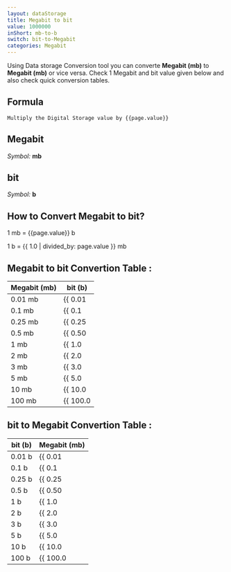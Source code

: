 ```yaml
---
layout: dataStorage
title: Megabit to bit
value: 1000000
inShort: mb-to-b
switch: bit-to-Megabit
categories: Megabit
---
```


Using Data storage Conversion tool you can converte **Megabit (mb)** to **Megabit (mb)** or vice versa. Check 1 Megabit and bit value given below and also check quick conversion tables.

## Formula
`Multiply the Digital Storage value by {{page.value}}`

## Megabit
*Symbol:* **mb**

## bit
*Symbol:* **b**

## How to Convert Megabit to bit?

1 mb = {{page.value}} b

1 b = {{ 1.0 | divided_by: page.value }} mb


## Megabit to bit Convertion Table :

| Megabit (mb) | bit (b) |
| ---- | ---- |
| 0.01 mb | {{ 0.01 | times: page.value }} b |
| 0.1 mb | {{ 0.1 | times: page.value }} b |
| 0.25 mb | {{ 0.25 | times: page.value }} b |
| 0.5 mb | {{ 0.50 | times: page.value }} b |
| 1 mb | {{ 1.0 | times: page.value }} b |
| 2 mb | {{ 2.0 | times: page.value }} b |
| 3 mb | {{ 3.0 | times: page.value }} b |
| 5 mb | {{ 5.0 | times: page.value }} b |
| 10 mb | {{ 10.0 | times: page.value }} b |
| 100 mb | {{ 100.0 | times: page.value }} b |

## bit to Megabit Convertion Table :

| bit (b) | Megabit (mb) |
| ---- | ---- |
| 0.01 b | {{ 0.01 | divided_by: page.value }} mb |
| 0.1 b | {{ 0.1 | divided_by: page.value }} mb |
| 0.25 b | {{ 0.25 | divided_by: page.value }} mb |
| 0.5 b | {{ 0.50 | divided_by: page.value }} mb |
| 1 b | {{ 1.0 | divided_by: page.value }} mb |
| 2 b | {{ 2.0 | divided_by: page.value }} mb |
| 3 b | {{ 3.0 | divided_by: page.value }} mb |
| 5 b | {{ 5.0 | divided_by: page.value }} mb |
| 10 b | {{ 10.0 | divided_by: page.value }} mb |
| 100 b | {{ 100.0 | divided_by: page.value }} mb |


<script>
document.getElementById('selectInput')[6].selected = true
document.getElementById('selectOutput')[0].selected = true
</script>
